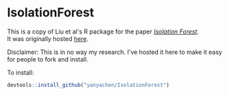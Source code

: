 # IsolationForest

This is a copy of Liu et al's R package for the paper *[Isolation Forest](http://cs.nju.edu.cn/zhouzh/zhouzh.files/publication/icdm08b.pdf)*.  
It was originally hosted [here](https://r-forge.r-project.org/R/?group_id=479).  

Disclaimer: This is in no way my research. I've hosted it here to make it easy for people to fork and install.  

To install:  
```r
devtools::install_github("yanyachen/IsolationForest")
```